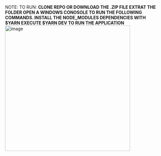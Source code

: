 NOTE:
TO RUN:
  **CLONE REPO OR DOWNLOAD THE .ZIP FILE
  EXTRAT THE FOLDER
  OPEN A WINDOWS CONOSOLE TO RUN THE FOLLOWING COMMANDS.
  INSTALL THE NODE_MODULES DEPENDENCIES WITH $YARN
  EXECUTE $YARN DEV TO RUN THE APPLICATION**
  <img width="407" alt="image" src="https://github.com/MY0014/ComicApp/assets/161238214/2ee141ee-851d-48e5-a979-3deaae95805b">
